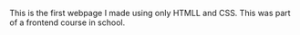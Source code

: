 This is the first webpage I made using only HTMLL and CSS. This was part of a frontend course in school.

